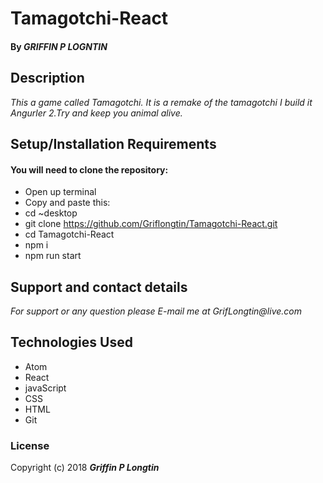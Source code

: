 # Tamagotchi-React

#### By _**GRIFFIN P LOGNTIN**_

## Description

_This a game called Tamagotchi. It is a remake of the tamagotchi I build it Angurler 2.Try and keep you animal alive._

## Setup/Installation Requirements

#### You will need to clone the repository:

* Open up terminal
* Copy and paste this:
* cd ~desktop
* git clone https://github.com/Griflongtin/Tamagotchi-React.git
* cd Tamagotchi-React
* npm i
* npm run start

## Support and contact details

_For support or any question please E-mail me at GrifLongtin@live.com_

## Technologies Used

  * Atom
  * React
  * javaScript
  * CSS
  * HTML
  * Git
  
### License

Copyright (c) 2018 **_Griffin P Longtin_**

